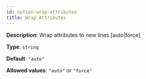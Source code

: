 ```yaml
---
id: option-wrap-attributes
title: Wrap Attributes
---
```

**Description**: Wrap attributes to new lines [auto|force]

**Type**: `string`

**Default**: `"auto"`

**Allowed values**: `"auto"` or `"force"`